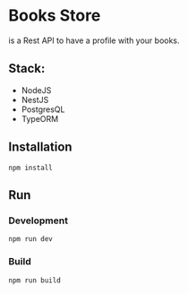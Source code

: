 # Books Store
is a Rest API to have a profile with your books.

## Stack:
* NodeJS
* NestJS
* PostgresQL
* TypeORM

## Installation

```
npm install
```

## Run

### Development

```
npm run dev
```

### Build

```
npm run build
```
